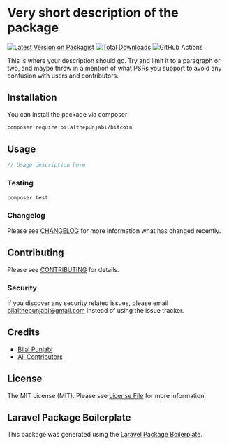 # Very short description of the package

[![Latest Version on Packagist](https://img.shields.io/packagist/v/bilalthepunjabi/bitcoin.svg?style=flat-square)](https://packagist.org/packages/bilalthepunjabi/bitcoin)
[![Total Downloads](https://img.shields.io/packagist/dt/bilalthepunjabi/bitcoin.svg?style=flat-square)](https://packagist.org/packages/bilalthepunjabi/bitcoin)
![GitHub Actions](https://github.com/bilalthepunjabi/bitcoin/actions/workflows/main.yml/badge.svg)

This is where your description should go. Try and limit it to a paragraph or two, and maybe throw in a mention of what PSRs you support to avoid any confusion with users and contributors.

## Installation

You can install the package via composer:

```bash
composer require bilalthepunjabi/bitcoin
```

## Usage

```php
// Usage description here
```

### Testing

```bash
composer test
```

### Changelog

Please see [CHANGELOG](CHANGELOG.md) for more information what has changed recently.

## Contributing

Please see [CONTRIBUTING](CONTRIBUTING.md) for details.

### Security

If you discover any security related issues, please email bilalthepunjabi@gmail.com instead of using the issue tracker.

## Credits

-   [Bilal Punjabi](https://github.com/bilalthepunjabi)
-   [All Contributors](../../contributors)

## License

The MIT License (MIT). Please see [License File](LICENSE.md) for more information.

## Laravel Package Boilerplate

This package was generated using the [Laravel Package Boilerplate](https://laravelpackageboilerplate.com).
